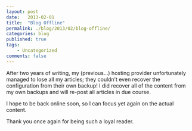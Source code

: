 ```yaml
---
layout: post
date:   2013-02-01
title:  "Blog Offline"
permalink: ./blog/2013/02/blog-offline/
categories: blog
published: true
tags:
    - Uncategorized
comments: false
---
```

After two years of writing, my (previous…) hosting provider unfortunately managed to lose all my articles; they couldn’t even recover the configuration from their own backup! I did recover all of the content from my own backups and will re-post all articles in due course.

I hope to be back online soon, so I can focus yet again on the actual content.

Thank you once again for being such a loyal reader.
